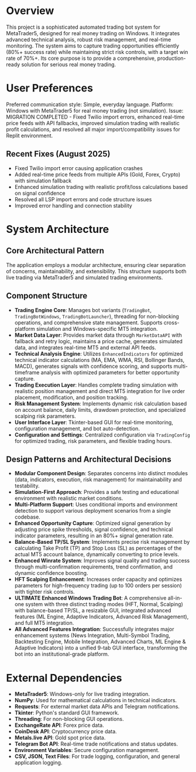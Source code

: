 # Overview
This project is a sophisticated automated trading bot system for MetaTrader5, designed for real money trading on Windows. It integrates advanced technical analysis, robust risk management, and real-time monitoring. The system aims to capture trading opportunities efficiently (80%+ success rate) while maintaining strict risk controls, with a target win rate of 70%+. Its core purpose is to provide a comprehensive, production-ready solution for serious real money trading.

# User Preferences
Preferred communication style: Simple, everyday language.
Platform: Windows with MetaTrader5 for real money trading (not simulation).
Issue: MIGRATION COMPLETED - Fixed Twilio import errors, enhanced real-time price feeds with API fallbacks, improved simulation trading with realistic profit calculations, and resolved all major import/compatibility issues for Replit environment.

## Recent Fixes (August 2025)
- Fixed Twilio import error causing application crashes
- Added real-time price feeds from multiple APIs (Gold, Forex, Crypto) with simulation fallback
- Enhanced simulation trading with realistic profit/loss calculations based on signal confidence
- Resolved all LSP import errors and code structure issues
- Improved error handling and connection stability

# System Architecture

## Core Architectural Pattern
The application employs a modular architecture, ensuring clear separation of concerns, maintainability, and extensibility. This structure supports both live trading via MetaTrader5 and simulated trading environments.

## Component Structure
-   **Trading Engine Core**: Manages bot variants (`TradingBot`, `TradingBotWindows`, `TradingBotLauncher`), threading for non-blocking operations, and comprehensive state management. Supports cross-platform simulation and Windows-specific MT5 integration.
-   **Market Data Layer**: Provides market data through `MarketDataAPI` with fallback and retry logic, maintains a price cache, generates simulated data, and integrates real-time MT5 and external API feeds.
-   **Technical Analysis Engine**: Utilizes `EnhancedIndicators` for optimized technical indicator calculations (MA, EMA, WMA, RSI, Bollinger Bands, MACD), generates signals with confidence scoring, and supports multi-timeframe analysis with optimized parameters for better opportunity capture.
-   **Trading Execution Layer**: Handles complete trading simulation with realistic position management and direct MT5 integration for live order placement, modification, and position tracking.
-   **Risk Management System**: Implements dynamic risk calculation based on account balance, daily limits, drawdown protection, and specialized scalping risk parameters.
-   **User Interface Layer**: Tkinter-based GUI for real-time monitoring, configuration management, and bot auto-detection.
-   **Configuration and Settings**: Centralized configuration via `TradingConfig` for optimized trading, risk parameters, and flexible trading hours.

## Design Patterns and Architectural Decisions
-   **Modular Component Design**: Separates concerns into distinct modules (data, indicators, execution, risk management) for maintainability and testability.
-   **Simulation-First Approach**: Provides a safe testing and educational environment with realistic market conditions.
-   **Multi-Platform Support**: Uses conditional imports and environment detection to support various deployment scenarios from a single codebase.
-   **Enhanced Opportunity Capture**: Optimized signal generation by adjusting price spike thresholds, signal confidence, and technical indicator parameters, resulting in an 80%+ signal generation rate.
-   **Balance-Based TP/SL System**: Implements precise risk management by calculating Take Profit (TP) and Stop Loss (SL) as percentages of the actual MT5 account balance, dynamically converting to price levels.
-   **Enhanced Winrate System**: Improves signal quality and trading success through multi-confirmation requirements, trend confirmation, and dynamic confidence boosting.
-   **HFT Scalping Enhancement**: Increases order capacity and optimizes parameters for high-frequency trading (up to 100 orders per session) with tighter risk controls.
-   **ULTIMATE Enhanced Windows Trading Bot**: A comprehensive all-in-one system with three distinct trading modes (HFT, Normal, Scalping) with balance-based TP/SL, a resizable GUI, integrated advanced features (ML Engine, Adaptive Indicators, Advanced Risk Management), and full MT5 integration.
-   **All Advanced Features Integration**: Successfully integrates major enhancement systems (News Integration, Multi-Symbol Trading, Backtesting Engine, Mobile Integration, Advanced Charts, ML Engine & Adaptive Indicators) into a unified 9-tab GUI interface, transforming the bot into an institutional-grade platform.

# External Dependencies

-   **MetaTrader5**: Windows-only for live trading integration.
-   **NumPy**: Used for mathematical calculations in technical indicators.
-   **Requests**: For external market data APIs and Telegram notifications.
-   **Tkinter**: Python's standard GUI framework.
-   **Threading**: For non-blocking GUI operations.
-   **ExchangeRate API**: Forex price data.
-   **CoinDesk API**: Cryptocurrency price data.
-   **Metals.live API**: Gold spot price data.
-   **Telegram Bot API**: Real-time trade notifications and status updates.
-   **Environment Variables**: Secure configuration management.
-   **CSV, JSON, Text Files**: For trade logging, configuration, and general application logging.